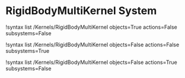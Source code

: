 <!-- MOOSE Documentation Stub: Remove this when content is added. -->


# RigidBodyMultiKernel System

!syntax list /Kernels/RigidBodyMultiKernel objects=True actions=False subsystems=False

!syntax list /Kernels/RigidBodyMultiKernel objects=False actions=False subsystems=True

!syntax list /Kernels/RigidBodyMultiKernel objects=False actions=True subsystems=False

